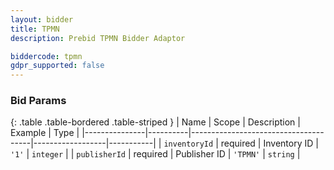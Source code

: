 ```yaml
---
layout: bidder
title: TPMN
description: Prebid TPMN Bidder Adaptor

biddercode: tpmn
gdpr_supported: false
---
```



### Bid Params

{: .table .table-bordered .table-striped }
| Name          | Scope    | Description                          | Example          | Type      |
|---------------|----------|--------------------------------------|------------------|-----------|
| `inventoryId` | required | Inventory ID                         | `'1'`            | `integer` |
| `publisherId` | required | Publisher ID                         | `'TPMN'`         | `string`  |